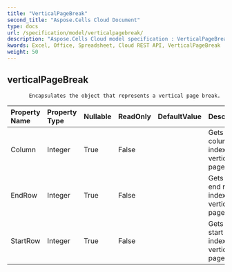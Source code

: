 ```yaml
---
title: "VerticalPageBreak"
second_title: "Aspose.Cells Cloud Document"
type: docs
url: /specification/model/verticalpagebreak/
description: "Aspose.Cells Cloud model specification : VerticalPageBreak. Effortlessly handle Excel and other spreadsheet documents with features like opening, generating, editing, splitting, merging, comparing, and converting."
kwords: Excel, Office, Spreadsheet, Cloud REST API, VerticalPageBreak
weight: 50
---
```


## **verticalPageBreak**

           Encapsulates the object that represents a vertical page break.            

| Property Name | Property Type | Nullable |  ReadOnly | DefaultValue | Description | 
| :- | :- | :- |:- |  :- | :- |
| Column | Integer | True |  False |  | Gets the column index of the vertical page break.  |  
| EndRow | Integer | True |  False |  | Gets the end row index of the vertical page break.  |  
| StartRow | Integer | True |  False |  | Gets the start row index of the vertical page break.  |  

